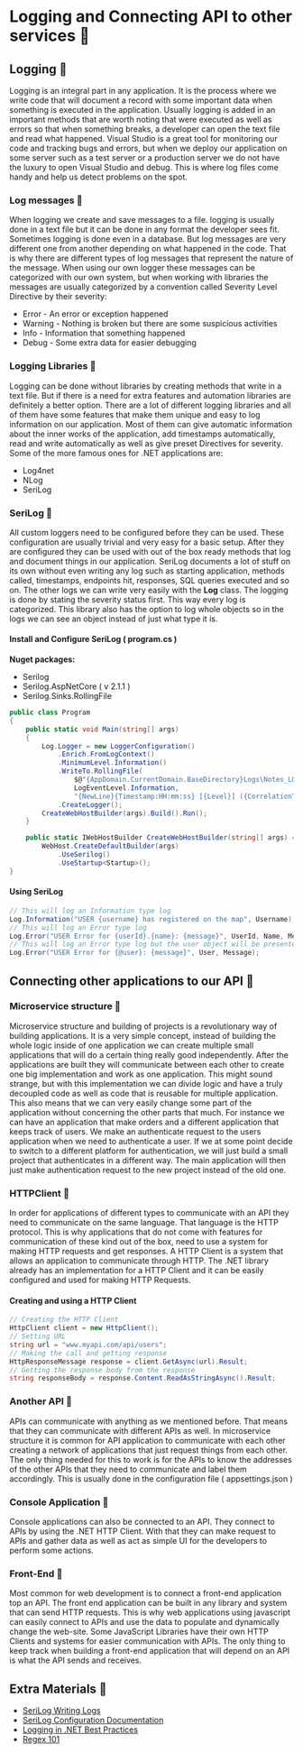 # Logging and Connecting API to other services 🚁
## Logging 🔶
Logging is an integral part in any application. It is the process where we write code that will document a record with some important data when something is executed in the application. Usually logging is added in an important methods that are worth noting that were executed as well as errors so that when something breaks, a developer can open the text file and read what happened. Visual Studio is a great tool for monitoring our code and tracking bugs and errors, but when we deploy our application on some server such as a test server or a production server we do not have the luxury to open Visual Studio and debug. This is where log files come handy and help us detect problems on the spot. 
### Log messages 🔹
When logging we create and save messages to a file. logging is usually done in a text file but it can be done in any format the developer sees fit. Sometimes logging is done even in a database. But log messages are very different one from another depending on what happened in the code. That is why there are different types of log messages that represent the nature of the message. When using our own logger these messages can be categorized with our own system, but when working with libraries the messages are usually categorized by a convention called Severity Level Directive by their severity:
* Error - An error or exception happened
* Warning - Nothing is broken but there are some suspicious activities
* Info - Information that something happened
* Debug - Some extra data for easier debugging
### Logging Libraries 🔹
Logging can be done without libraries by creating methods that write in a text file. But if there is a need for extra features and automation libraries are definitely a better option. There are a lot of different logging libraries and all of them have some features that make them unique and easy to log information on our application. Most of them can give automatic information about the inner works of the application, add timestamps automatically, read and write automatically as well as give preset Directives for severity. Some of the more famous ones for .NET applications are:
* Log4net
* NLog
* SeriLog
### SeriLog 🔹
All custom loggers need to be configured before they can be used. These configuration are usually trivial and very easy for a basic setup. After they are configured they can be used with out of the box ready methods that log and document things in our application. SeriLog documents a lot of stuff on its own without even writing any log such as starting application, methods called, timestamps, endpoints hit, responses, SQL queries executed and so on. The other logs we can write very easily with the **Log** class. The logging is done by stating the severity status first. This way every log is categorized. This library also has the option to log whole objects so in the logs we can see an object instead of just what type it is.
#### Install and Configure SeriLog ( program.cs )
**Nuget packages:**
* Serilog
* Serilog.AspNetCore ( v 2.1.1 )
* Serilog.Sinks.RollingFile
```csharp asp
public class Program
{
    public static void Main(string[] args)
    {
        Log.Logger = new LoggerConfiguration()
            .Enrich.FromLogContext()
            .MinimumLevel.Information()
            .WriteTo.RollingFile(
                $@"{AppDomain.CurrentDomain.BaseDirectory}Logs\Notes_LOG_{DateTime.UtcNow.Date:dd-MM-yyyy}.txt",
                LogEventLevel.Information,
                "{NewLine}{Timestamp:HH:mm:ss} [{Level}] ({CorrelationToken}) {Message}{NewLine}{Exception}")
            .CreateLogger();
        CreateWebHostBuilder(args).Build().Run();
    }

    public static IWebHostBuilder CreateWebHostBuilder(string[] args) =>
        WebHost.CreateDefaultBuilder(args)
            .UseSerilog()
            .UseStartup<Startup>();
}
```
#### Using SeriLog
```csharp asp
// This will log an Information type log
Log.Information("USER {username} has registered on the map", Username);
// This will log an Error type log
Log.Error("USER Error for {userId}.{name}: {message}", UserId, Name, Message);
// This will log an Error type log but the user object will be presented with all data 
Log.Error("USER Error for {@user}: {message}", User, Message);
```
## Connecting other applications to our API 🔶
### Microservice structure 🔹
Microservice structure and building of projects is a revolutionary way of building applications. It is a very simple concept, instead of building the whole logic inside of one application we can create multiple small applications that will do a certain thing really good independently. After the applications are built they will communicate between each other to create one big implementation and work as one application. This might sound strange, but with this implementation we can divide logic and have a truly decoupled code as well as code that is reusable for multiple application. This also means that we can very easily change some part of the application without concerning the other parts that much. For instance we can have an application that make orders and a different application that keeps track of users. We make an authenticate request to the users application when we need to authenticate a user. If we at some point decide to switch to a different platform for authentication, we will just build a small project that authenticates in a different way. The main application will then just make authentication request to the new project instead of the old one. 
### HTTPClient 🔹
In order for applications of different types to communicate with an API they need to communicate on the same language. That language is the HTTP protocol. This is why applications that do not come with features for communication of these kind out of the box, need to use a system for making HTTP requests and get responses. A HTTP Client is a system that allows an application to communicate through HTTP. The .NET library already has an implementation for a HTTP Client and it can be easily configured and used for making HTTP Requests.
#### Creating and using a HTTP Client 
```csharp asp
// Creating the HTTP Client
HttpClient client = new HttpClient();
// Setting URL
string url = "www.myapi.com/api/users";
// Making the call and getting response
HttpResponseMessage response = client.GetAsync(url).Result;
// Getting the response body from the response
string responseBody = response.Content.ReadAsStringAsync().Result;
```
### Another API 🔹
APIs can communicate with anything as we mentioned before. That means that they can communicate with different APIs as well. In microservice structure it is common for API application to communicate with each other creating a network of applications that just request things from each other. The only thing needed for this to work is for the APIs to know the addresses of the other APIs that they need to communicate and label them accordingly. This is usually done in the configuration file ( appsettings.json )
### Console Application 🔹
Console applications can also be connected to an API. They connect to APIs by using the .NET HTTP Client. With that they can make request to APIs and gather data as well as act as simple UI for the developers to perform some actions. 
### Front-End 🔹
Most common for web development is to connect a front-end application top an API. The front end application can be built in any library and system that can send HTTP requests. This is why web applications using javascript can easily connect to APIs and use the data to populate and dynamically change the web-site. Some JavaScript Libraries have their own HTTP Clients and systems for easier communication with APIs. The only thing to keep track when building a front-end application that will depend on an API is what the API sends and receives. 

## Extra Materials 📘
* [SeriLog Writing Logs](https://github.com/serilog/serilog/wiki/Writing-Log-Events)
* [SeriLog Configuration Documentation](https://github.com/serilog/serilog/wiki/Configuration-Basics)
* [Logging in .NET Best Practices](https://michaelscodingspot.com/logging-in-dotnet/)
* [Regex 101](https://regex101.com/)
